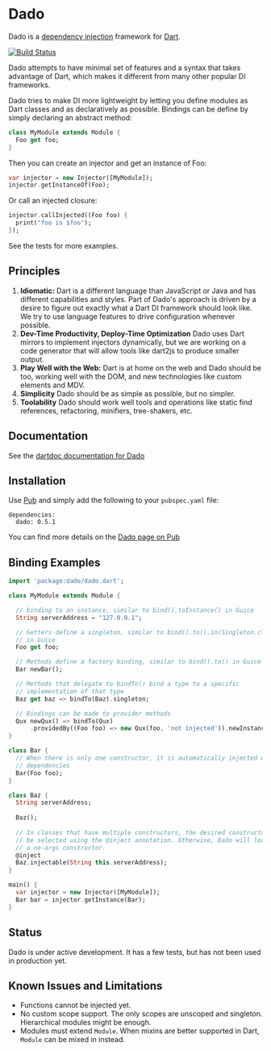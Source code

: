 Dado
====

Dado is a [dependency injection][di] framework for [Dart][dart].

[![Build Status](https://drone.io/github.com/dart-lang/dado/status.png)](https://drone.io/github.com/dart-lang/dado/latest)

Dado attempts to have minimal set of features and a syntax that takes advantage
of Dart, which makes it different from many other popular DI frameworks.

Dado tries to make DI more lightweight by letting you define modules as Dart
classes and as declaratively as possible. Bindings can be define by simply
declaring an abstract method:

```dart
class MyModule extends Module {
  Foo get foo;
}
```

Then you can create an injector and get an instance of Foo:

```dart
var injector = new Injector([MyModule]);
injector.getInstanceOf(Foo);
```

Or call an injected closure:

```dart
injector.callInjected((Foo foo) {
  print("foo is $foo");
});
```

See the tests for more examples.

[dart]: http://dartlang.org
[di]: http://en.wikipedia.org/wiki/Dependency_injection "Dependency Injection"

Principles
----------

  1. __Idiomatic:__ Dart is a different language than JavaScript or Java and has
     different capabilities and styles. Part of Dado's approach is driven by a
     desire to figure out exactly what a Dart DI framework should look like. We
     try to use language features to drive configuration whenever possible.
  2. __Dev-Time Productivity, Deploy-Time Optimization__ Dado uses Dart mirrors
     to implement injectors dynamically, but we are working on a code generator
     that will allow tools like dart2js to produce smaller output.
  3. __Play Well with the Web:__ Dart is at home on the web and Dado should be
     too, working well with the DOM, and new technologies like custom elements
     and MDV.
  4. __Simplicity__ Dado should be as simple as possible, but no simpler.
  5. __Toolability__ Dado should work well tools and operations like static find
     references, refactoring, minifiers, tree-shakers, etc.

Documentation
-------------

See the [dartdoc documentation for Dado][doc]

[doc]: http://dart-lang.github.io/dado/docs/dado.html

Installation
------------

Use [Pub][pub] and simply add the following to your `pubspec.yaml` file:

```
dependencies:
  dado: 0.5.1
```

You can find more details on the [Dado page on Pub][dado_pub]

[pub]: http://pub.dartlang.org
[dado_pub]: http://pub.dartlang.org/packages/dado

Binding Examples
----------------

```dart
import 'package:dado/dado.dart';

class MyModule extends Module {

  // binding to an instance, similar to bind().toInstance() in Guice
  String serverAddress = "127.0.0.1";

  // Getters define a singleton, similar to bind().to().in(Singleton.class)
  // in Guice
  Foo get foo;

  // Methods define a factory binding, similar to bind().to() in Guice
  Bar newBar();

  // Methods that delegate to bindTo() bind a type to a specific
  // implementation of that type
  Baz get baz => bindTo(Baz).singleton;

  // Bindings can be made to provider methods
  Qux newQux() => bindTo(Qux)
      .providedBy((Foo foo) => new Qux(foo, 'not injected')).newInstance();
}

class Bar {
  // When there is only one constructor, it is automatically injected with
  // dependencies
  Bar(Foo foo);
}

class Baz {
  String serverAddress;
  
  Baz();
  
  // In classes that have multiple constructors, the desired constructor can
  // be selected using the @inject annotation. Otherwise, Dado will look for
  // a no-args constructor.
  @inject
  Baz.injectable(String this.serverAddress);
}

main() {
  var injector = new Injector([MyModule]);
  Bar bar = injector.getInstance(Bar);
}
```

Status
------

Dado is under active development. It has a few tests, but has not been used in
production yet.

Known Issues and Limitations
----------------------------

 * Functions cannot be injected yet.
 * No custom scope support. The only scopes are unscoped and singleton.
   Hierarchical modules might be enough.
 * Modules must extend `Module`. When mixins are better supported in Dart,
   `Module` can be mixed in instead.
